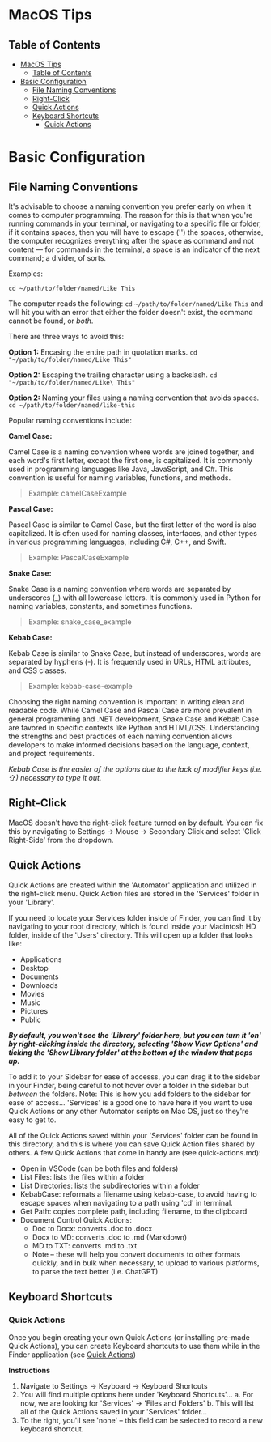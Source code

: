 # MacOS Tips

## Table of Contents
- [MacOS Tips](#macos-tips)
  - [Table of Contents](#table-of-contents)
- [Basic Configuration](#basic-configuration)
  - [File Naming Conventions](#file-naming-conventions)
  - [Right-Click](#right-click)
  - [Quick Actions](#quick-actions)
  - [Keyboard Shortcuts](#keyboard-shortcuts)
    - [Quick Actions](#quick-actions-1)

# Basic Configuration

## File Naming Conventions

It's advisable to choose a naming convention you prefer early on when it comes to computer programming. The reason for this is that when you're running commands in your terminal, or navigating to a specific file or folder, if it contains spaces, then you will have to escape ('\') the spaces, otherwise, the computer recognizes everything after the space as command and not content — for commands in the terminal, a space is an indicator of the next command; a divider, of sorts. 

Examples: 

`cd ~/path/to/folder/named/Like This`

The computer reads the following:
`cd`
`~/path/to/folder/named/Like`
`This`
and will hit you with an error that either the folder doesn't exist, the command cannot be found, or *both*.

There are three ways to avoid this:

**Option 1:** Encasing the entire path in quotation marks.
`cd "~/path/to/folder/named/Like This"`

**Option 2:** Escaping the trailing character using a backslash.
`cd "~/path/to/folder/named/Like\ This"`

**Option 2:** Naming your files using a naming convention that avoids spaces.
`cd ~/path/to/folder/named/like-this`

Popular naming conventions include:

**Camel Case:**

Camel Case is a naming convention where words are joined together, and each word's first letter, except the first one, is capitalized. It is commonly used in programming languages like Java, JavaScript, and C#. This convention is useful for naming variables, functions, and methods.

> Example: camelCaseExample

**Pascal Case:**

Pascal Case is similar to Camel Case, but the first letter of the word is also capitalized. It is often used for naming classes, interfaces, and other types in various programming languages, including C#, C++, and Swift.

> Example: PascalCaseExample

**Snake Case:**

Snake Case is a naming convention where words are separated by underscores (\_) with all lowercase letters. It is commonly used in Python for naming variables, constants, and sometimes functions.

> Example: snake\_case\_example

<!-- backwards-slash is only visible in raw markdown, telling Markdown to ignore the trailing character as it is content rather than command. -->

**Kebab Case:**

Kebab Case is similar to Snake Case, but instead of underscores, words are separated by hyphens (-). It is frequently used in URLs, HTML attributes, and CSS classes.

> Example: kebab-case-example

Choosing the right naming convention is important in writing clean and readable code. While Camel Case and Pascal Case are more prevalent in general programming and .NET development, Snake Case and Kebab Case are favored in specific contexts like Python and HTML/CSS. Understanding the strengths and best practices of each naming convention allows developers to make informed decisions based on the language, context, and project requirements. 

*Kebab Case is the easier of the options due to the lack of modifier keys (i.e. ⇧) necessary to type it out.*

## Right-Click

MacOS doesn't have the right-click feature turned on by default. You can fix this by navigating to Settings → Mouse → Secondary Click and select 'Click Right-Side' from the dropdown.

## Quick Actions

Quick Actions are created within the 'Automator' application and utilized in the right-click menu. Quick Action files are stored in the 'Services' folder in your 'Library'.

If you need to locate your Services folder inside of Finder, you can find it by navigating to your root directory, which is found inside your Macintosh HD folder, inside of the 'Users' directory. This will open up a folder that looks like:
   - Applications
   - Desktop
   - Documents
   - Downloads
   - Movies
   - Music
   - Pictures
   - Public

***By default, you won't see the 'Library' folder here, but you can turn it 'on' by right-clicking inside the directory, selecting 'Show View Options' and ticking the 'Show Library folder' at the bottom of the window that pops up.***

To add it to your Sidebar for ease of accesss, you can drag it to the sidebar in your Finder, being careful to not hover over a folder in the sidebar but *between* the folders. 
Note: This is how you add folders to the sidebar for ease of access... 'Services' is a good one to have here if you want to use Quick Actions or any other Automator scripts on Mac OS, just so they're easy to get to.

All of the Quick Actions saved within your 'Services' folder can be found in this directory, and this is where you can save Quick Action files shared by others. A few Quick Actions that come in handy are (see quick-actions.md):
   - Open in VSCode (can be both files and folders)
   - List Files: lists the files within a folder
   - List Directories: lists the subdirectories within a folder
   - KebabCase: reformats a filename using kebab-case, to avoid having to escape spaces when navigating to a path using 'cd' in terminal.
   - Get Path: copies complete path, including filename, to the clipboard
   - Document Control Quick Actions:
     - Doc to Docx: converts .doc to .docx
     - Docx to MD: converts .doc to .md (Markdown)
     - MD to TXT: converts .md to .txt
     - Note – these will help you convert documents to other formats quickly, and in bulk when necessary, to upload to various platforms, to parse the text better (i.e. ChatGPT)

## Keyboard Shortcuts

### Quick Actions

Once you begin creating your own Quick Actions (or installing pre-made Quick Actions), you can create Keyboard shortcuts to use them while in the Finder application (see [Quick Actions](#quick-actions))

**Instructions**
1. Navigate to Settings → Keyboard → Keyboard Shortcuts
2. You will find multiple options here under 'Keyboard Shortcuts'...
   a. For now, we are looking for 'Services' → 'Files and Folders'
   b. This will list all of the Quick Actions saved in your 'Services' folder... 
3. To the right, you'll see 'none' – this field can be selected to record a new keyboard shortcut.

